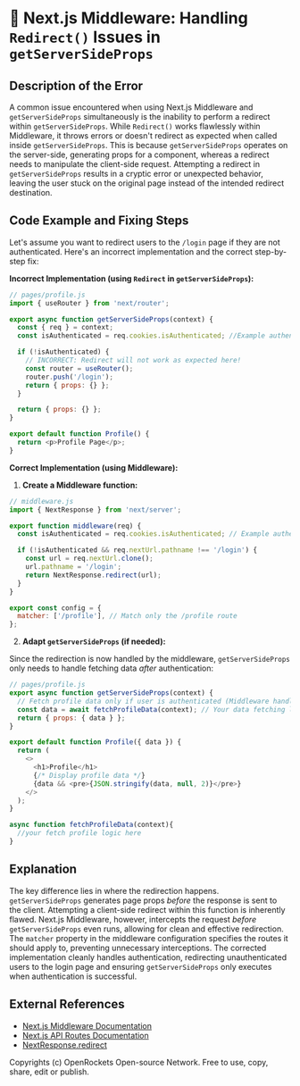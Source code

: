 # 🐞 Next.js Middleware: Handling `Redirect()` Issues in `getServerSideProps`


## Description of the Error

A common issue encountered when using Next.js Middleware and `getServerSideProps` simultaneously is the inability to perform a redirect within `getServerSideProps`.  While `Redirect()` works flawlessly within Middleware, it throws errors or doesn't redirect as expected when called inside `getServerSideProps`. This is because `getServerSideProps` operates on the server-side, generating props for a component, whereas a redirect needs to manipulate the client-side request.  Attempting a redirect in `getServerSideProps` results in a cryptic error or unexpected behavior, leaving the user stuck on the original page instead of the intended redirect destination.


## Code Example and Fixing Steps

Let's assume you want to redirect users to the `/login` page if they are not authenticated.  Here's an incorrect implementation and the correct step-by-step fix:

**Incorrect Implementation (using `Redirect` in `getServerSideProps`):**

```javascript
// pages/profile.js
import { useRouter } from 'next/router';

export async function getServerSideProps(context) {
  const { req } = context;
  const isAuthenticated = req.cookies.isAuthenticated; //Example authentication check

  if (!isAuthenticated) {
    // INCORRECT: Redirect will not work as expected here!
    const router = useRouter(); 
    router.push('/login');  
    return { props: {} };
  }

  return { props: {} };
}

export default function Profile() {
  return <p>Profile Page</p>;
}
```

**Correct Implementation (using Middleware):**

1. **Create a Middleware function:**

```javascript
// middleware.js
import { NextResponse } from 'next/server';

export function middleware(req) {
  const isAuthenticated = req.cookies.isAuthenticated; // Example authentication check

  if (!isAuthenticated && req.nextUrl.pathname !== '/login') {
    const url = req.nextUrl.clone();
    url.pathname = '/login';
    return NextResponse.redirect(url);
  }
}

export const config = {
  matcher: ['/profile'], // Match only the /profile route
};
```

2. **Adapt `getServerSideProps` (if needed):**

Since the redirection is now handled by the middleware, `getServerSideProps` only needs to handle fetching data *after* authentication:


```javascript
// pages/profile.js
export async function getServerSideProps(context) {
  // Fetch profile data only if user is authenticated (Middleware handled redirect)
  const data = await fetchProfileData(context); // Your data fetching logic
  return { props: { data } };
}

export default function Profile({ data }) {
  return (
    <>
      <h1>Profile</h1>
      {/* Display profile data */}
      {data && <pre>{JSON.stringify(data, null, 2)}</pre>}
    </>
  );
}

async function fetchProfileData(context){
  //your fetch profile logic here
}

```


## Explanation

The key difference lies in where the redirection happens.  `getServerSideProps` generates page props *before* the response is sent to the client. Attempting a client-side redirect within this function is inherently flawed.  Next.js Middleware, however, intercepts the request *before* `getServerSideProps` even runs, allowing for clean and effective redirection.  The `matcher` property in the middleware configuration specifies the routes it should apply to, preventing unnecessary interceptions.  The corrected implementation cleanly handles authentication, redirecting unauthenticated users to the login page and ensuring `getServerSideProps` only executes when authentication is successful.


## External References

* [Next.js Middleware Documentation](https://nextjs.org/docs/app/building-your-application/routing/middleware)
* [Next.js API Routes Documentation](https://nextjs.org/docs/api-routes/introduction)
* [NextResponse.redirect](https://nextjs.org/docs/api-reference/next/server#nextresponseredirect)


Copyrights (c) OpenRockets Open-source Network. Free to use, copy, share, edit or publish.

